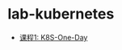 # lab-kubernetes

- [课程1: K8S-One-Day](https://github.com/99cloud/training-kubernetes/blob/master/doc/class-01-K8S-in-One-Day.md)
